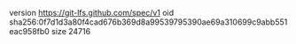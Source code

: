version https://git-lfs.github.com/spec/v1
oid sha256:0f7d1d3a80f4cad676b369d8a99539795390ae69a310699c9abb551eac958fb0
size 24716
